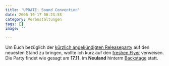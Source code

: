 ```yaml
---
title: 'UPDATE: Sound Convention'
date: 2006-10-17 06:23:53
category: Veranstaltungen
tags: []
image: ''

---
```


Um Euch bezüglich der [kürzlich angekündigten Releaseparty](http://www.misantropolis.de/2006/10/save-the-date-neuland-1711) auf den neuesten Stand zu bringen, wollte ich kurz auf den [freshen Flyer](http://audiacrecords.com/myspace/aucmx008_partybanner_px430.jpg) verweisen. Die Party findet wie gesagt am **17.11.** im **Neuland** hinterm [Backstage](http://www.backstage089.de) statt.
